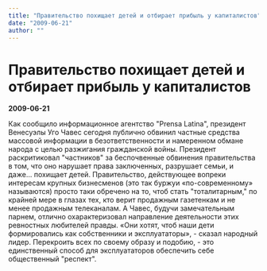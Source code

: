 ```yaml
---
title: "Правительство похищает детей и отбирает прибыль у капиталистов"
date: "2009-06-21"
author: ""
---
```


# Правительство похищает детей и отбирает прибыль у капиталистов

**2009-06-21** 

Как сообщило информационное агентство "Prensa Latina", президент Венесуэлы Уго Чавес сегодня публично обвинил частные средства массовой информации в безответственности и намеренном обмане народа с целью разжигания гражданской войны. Президент раскритиковал "частников" за беспочвенные обвинения правительства в том, что оно нарушает права заключенных, разрушает семьи, и даже... похищает детей. Правительство, действующее вопреки интересам крупных бизнесменов (это так буржуи «по-современному» называются) просто таки обречено на то, чтоб стать "тоталитарным," по крайней мере в глазах тех, кто верит продажным газетенкам и не менее продажным телеканалам. А Чавес, будучи замечательным парнем, отлично охарактеризовал направление деятельности этих ревностных любителей правды. «Они хотят, чтоб наши дети формировались как собственники и эксплуататоры», - сказал народный лидер. Перекроить всех по своему образу и подобию, - это единственный способ для эксплуататоров обеспечить себе общественный "респект".